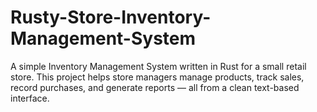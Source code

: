 # Rusty-Store-Inventory-Management-System
A simple Inventory Management System written in Rust for a small retail store. This project helps store managers manage products, track sales, record purchases, and generate reports — all from a clean text-based interface.
